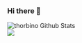 ### Hi there 👋
![thorbino Github Stats](https://github-readme-stats.vercel.app/api?username=thorbino2006&theme=dark&show_icons=true)  
![](https://komarev.com/ghpvc/?username=thorbino2006)

<!--
**thorbino2006/thorbino2006** is a ✨ _special_ ✨ repository because its `README.md` (this file) appears on your GitHub profile.

Here are some ideas to get you started:

- 🔭 I’m currently working on ...
- 🌱 I’m currently learning ...
- 👯 I’m looking to collaborate on ...
- 🤔 I’m looking for help with ...
- 💬 Ask me about ...
- 📫 How to reach me: ...
- 😄 Pronouns: ...
- ⚡ Fun fact: ...
-->
